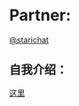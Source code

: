 # Partner: 

[@starichat](https://github.com/starichat)

## 自我介绍：

[这里](../self-introduction/starichat.md)


